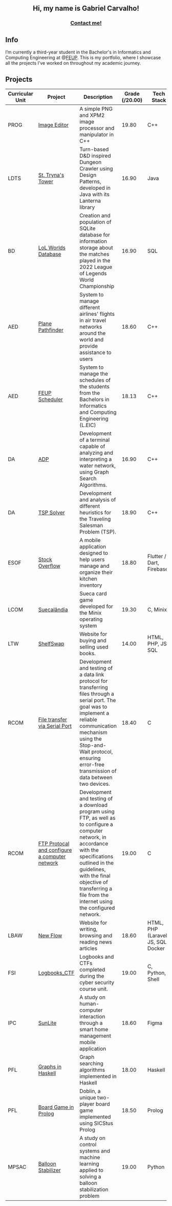 <div align = "center">
  <h2 align="center">Hi, my name is Gabriel Carvalho!</h2>
  <h3 align="center"><a href="mailto:gcfcarvalho44@gmail.com">Contact me!</a></h3>
</div>

## Info

I’m currently a third-year student in the Bachelor's in Informatics and Computing Engineering at @[FEUP](https://sigarra.up.pt/feup/pt/web_page.inicial). This is my portfolio, where I showcase all the projects I’ve worked on throughout my academic journey.

## Projects

| Curricular Unit   | Project                                                                | Description                                                                                                                                  | Grade (/20.00) | Tech Stack                           |
| ----------------- | ---------------------------------------------------------------------- | -------------------------------------------------------------------------------------------------------------------------------------------- | -------------- |--------------------------------------|
| PROG              | [Image Editor](https://github.com/pchmelo/Projeto_prog)                | A simple PNG and XPM2 image processor and manipulator in C++                                                                                 | 19.80          | C++                                  |
| LDTS              | [St. Tryna's Tower](https://github.com/gsilva00/LDTS-Project)          | Turn-based D&D inspired Dungeon Crawler using Design Patterns, developed in Java with its Lanterna library                                   | 16.90          | Java                                 |
| BD                | [LoL Worlds Database](https://github.com/gsilva00/BD-Project/)         | Creation and population of SQLite database for information storage about the matches played in the 2022 League of Legends World Championship | 16.90          | SQL                                  |
| AED               | [Plane Pathfinder](https://github.com/gsilva00/AED-Project2)           | System to manage different airlines' flights in air travel networks around the world and provide assistance to users                         | 18.60          | C++                                  |
| AED               | [FEUP Scheduler](https://github.com/gsilva00/AED-Project1)             | System to manage the schedules of the students from the Bachelors in Informatics and Computing Engineering (L.EIC)                           | 18.13          | C++                                  |
| DA                | [ADP](https://github.com/rafaelcunha02/DA2324_PRJ1_G15_4)              | Development of a terminal capable of analyzing and interpreting a water network, using Graph Search Algorithms.                              | 16.90          | C++                                  |
| DA                | [TSP Solver](https://github.com/rafaelcunha02/DA2324_PRJ2_G15_4)       | Development and analysis of different heuristics for the Traveling Salesman Problem (TSP).                                                   | 18.90          | C++                                  |
| ESOF              | [Stock Overflow](https://github.com/pchmelo/ESOF_Project)              | A mobile application designed to help users manage and organize their kitchen inventory                                                      | 18.80          | Flutter / Dart, Firebase             |
| LCOM              | [Suecalândia](https://github.com/pchmelo/LCOM_Projeto/tree/main)       | Sueca card game developed for the Minix operating system                                                                                     | 19.30          | C, Minix                             |
| LTW               | [ShelfSwap](https://github.com/DiogoFerreira2004/LTW)                  | Website for buying and selling used books.                                                                                                   | 14.00          | HTML, PHP, JS, SQL                   |
| RCOM              | [File transfer via Serial Port](https://github.com/pchmelo/RCOM_Proj1) | Development and testing of a data link protocol for transferring files through a serial port. The goal was to implement a reliable communication mechanism using the Stop-and-Wait protocol, ensuring error-free transmission of data between two devices. | 18.40 | C |
| RCOM              | [FTP Protocal and configure a computer network](https://github.com/pchmelo/RCOM_Proj2)  | Development and testing of a download program using FTP, as well as to configure a computer network, in accordance with the specifications outlined in the guidelines, with the final objective of transferring a file from the internet using the configured network. | 19.00 | C |
| LBAW              | [New Flow](https://github.com/pchmelo/LBAW_Project)                    | Website for writing, browsing and reading news articles                                                                                      | 18.60          | HTML, PHP (Laravel), JS, SQL, Docker |
| FSI               | [Logbooks_CTF](https://github.com/pchmelo/FSI_logbooks_CTF)            | Logbooks and CTFs completed during the cyber security course unit.                                                                           | 19.00          | C, Python, Shell                     |
| IPC               | [SunLite](https://github.com/pchmelo/IPC_project)                      | A study on human-computer interaction through a smart home management mobile application                                                     | 18.60          | Figma                                |
| PFL               | [Graphs in Haskell](https://github.com/pchmelo/PFL_Project_1)          | Graph searching algorithms implemented in Haskell                                                                                            | 18.00          | Haskell                              |
| PFL               | [Board Game in Prolog](https://github.com/pchmelo/PFL_Project_2)       | Doblin, a unique two-player board game implemented using SICStus Prolog                                                                      | 18.50          | Prolog                               |
| MPSAC             | [Balloon Stabilizer](https://github.com/pchmelo/MPSAC_Project)         | A study on control systems and machine learning applied to solving a balloon stabilization problem                                           | 19.00          | Python                               |
